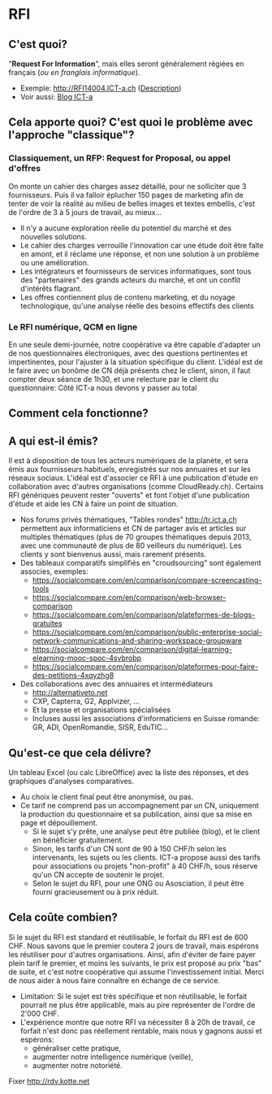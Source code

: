 # RFI
## C'est quoi?
"**Request For Information**", mais elles seront généralement régiées en français (_ou en franglais informatique_).


* Exemple: http://RFI14004.ICT-a.ch ([Description](https://github.com/ICT-A/Published.Docs/blob/master/ICT-a/RFI%20INFRA%20RENEW.pdf))
* Voir aussi: [Blog ICT-a](https://medium.com/conseillers-num%C3%A9riques-suisses-romands/pourquoi-ict-a-1bfd562cd130)

## Cela apporte quoi? C'est quoi le problème avec l'approche "classique"?
### Classiquement, un RFP: Request for Proposal, ou appel d'offres
On monte un cahier des charges assez détaillé, pour ne solliciter que 3 fournisseurs. Puis il va falloir éplucher 150 pages de marketing afin de tenter de voir la réalité au milieu de belles images et textes embellis, c'est de l'ordre de 3 à 5 jours de travail, au mieux...
* Il n'y a aucune exploration réelle du potentiel du marché et des nouvelles solutions.
* Le cahier des charges verrouille l'innovation car une étude doit être faîte en amont, et il réclame une réponse, et non une solution à un problème ou une amélioration.
* Les intégrateurs et fournisseurs de services informatiques, sont tous des "partenaires" des grands acteurs du marché, et ont un conflit d'intérêts flagrant.
* Les offres contiennent plus de contenu marketing, et du noyage technologique, qu'une analyse réelle des besoins effectifs des clients

### Le RFI numérique, QCM en ligne
En une seule demi-journée, notre coopérative va être capable d'adapter un de nos questionnaires électroniques, avec des questions pertinentes et impertinentes, pour l'ajuster à la situation spécifique du client. L'idéal est de le faire avec un bonôme de CN déjà présents chez le client, sinon, il faut compter deux séance de 1h30, et une relecture par le client du questionnaire: Côté ICT-a nous devons y passer au total

## Comment cela fonctionne?

## A qui est-il émis?
Il est à disposition de tous les acteurs numériques de la planète, et sera émis aux fournisseurs habituels, enregistrés sur nos annuaires et sur les réseaux sociaux.
L'idéal est d'associer ce RFI à une publication d'étude en collaboration avec d'autres organisations (comme CloudReady.ch). Certains RFI génériques peuvent rester "ouverts" et font l'objet d'une publication d'étude et aide les CN à faire un point de situation.
* Nos forums privés thématiques, "Tables rondes" http://tr.ict.a.ch permettent aux informaticiens et CN de partager avis et articles sur multiples thématiques (plus de 70 groupes thématiques depuis 2013, avec une communauté de plus de 80 veilleurs du numérique). Les clients y sont bienvenus aussi, mais rarement présents.
* Des tableaux comparatifs simplifiés en "croudsourcing" sont également associes, exemples:
  * https://socialcompare.com/en/comparison/compare-screencasting-tools
  * https://socialcompare.com/en/comparison/web-browser-comparison
  * https://socialcompare.com/en/comparison/plateformes-de-blogs-gratuites
  * https://socialcompare.com/en/comparison/public-enterprise-social-network-communications-and-sharing-workspace-groupware
  * https://socialcompare.com/en/comparison/digital-learning-elearning-mooc-spoc-4svbrobp
  * https://socialcompare.com/en/comparison/plateformes-pour-faire-des-petitions-4xqyzhg8
* Des collaborations avec des annuaires et intermédiateurs
  * http://alternativeto.net
  * CXP, Capterra, G2, Applvizer, ...
  * Et la presse et organisations spécialisées
  * Incluses aussi les associations d'informaticiens en Suisse romande: GR, ADI, OpenRomandie, SISR, EduTIC...

## Qu'est-ce que cela délivre?
Un tableau Excel (ou calc LibreOffice) avec la liste des réponses, et des graphiques d'analyses comparatives.
* Au choix le client final peut être anonymisé, ou pas.
* Ce tarif ne comprend pas un accompagnement par un CN, uniquement la production du questionnaire et sa publication, ainsi que sa mise en page et dépouillement.
  * Si le sujet s'y prête, une analyse peut être publiée (blog), et le client en bénéficier gratuitement.
  * Sinon, les tarifs d'un CN sont de 90 à 150 CHF/h selon les intervenants, les sujets ou les clients. ICT-a propose aussi des tarifs pour associations ou projets "non-profit" à 40 CHF/h, sous réserve qu'un CN accepte de soutenir le projet.
  * Selon le sujet du RFI, pour une ONG ou Asosciation, il peut être fourni gracieusement ou à prix réduit.

## Cela coûte combien?
Si le sujet du RFI est standard et réutilisable, le forfait du RFI est de 600 CHF. Nous savons que le premier coutera 2 jours de travail, mais espérons les réutiliser pour d'autres organisations. Ainsi, afin d'éviter de faire payer plein tarif le premier, et moins les suivants, le prix est proposé au prix "bas" de suite, et c'est notre coopérative qui assume l'investissement initial. Merci de nous aider à nous faire connaître en échange de ce service.
* Limitation: Si le sujet est très spécifique et non réutilisable, le forfait pourrait ne plus être applicable, mais au pire représenter de l'ordre de 2'000 CHF.
* L'expérience montre que notre RFI va nécessiter 8 à 20h de travail, ce forfait n'est donc pas réellement rentable, mais nous y gagnons aussi et espérons:
  * généraliser cette pratique,
  * augmenter notre intelligence numérique (veille),
  * augmenter notre notoriété.
  
Fixer http://rdv.kotte.net
